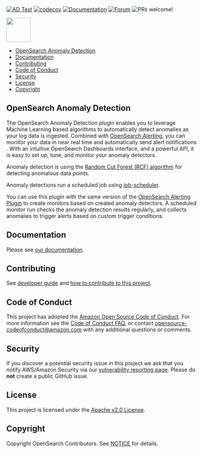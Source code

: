 [![AD Test](https://github.com/opensearch-project/anomaly-detection/workflows/Build%20and%20Test%20Anomaly%20detection/badge.svg)](https://github.com/opensearch-project/anomaly-detection/actions?query=workflow%3A%22Build+and+Test+Anomaly+detection%22+branch%3A%22main%22)
[![codecov](https://codecov.io/gh/opensearch-project/anomaly-detection/branch/main/graph/badge.svg?flag=plugin)](https://codecov.io/gh/opensearch-project/anomaly-detection)
[![Documentation](https://img.shields.io/badge/doc-reference-blue)](https://opensearch.org/docs/monitoring-plugins/ad/index/)
[![Forum](https://img.shields.io/badge/chat-on%20forums-blue)](https://discuss.opendistrocommunity.dev/c/Use-this-category-for-all-questions-around-machine-learning-plugins)
![PRs welcome!](https://img.shields.io/badge/PRs-welcome!-success)

<img src="https://opensearch.org/assets/img/opensearch-logo-themed.svg" height="64px">

<!-- TOC -->

- [OpenSearch Anomaly Detection](#opensearch-anomaly-detection)
- [Documentation](#documentation)
- [Contributing](#contributing)
- [Code of Conduct](#code-of-conduct)
- [Security](#security)
- [License](#license)
- [Copyright](#copyright)

<!-- /TOC -->

## OpenSearch Anomaly Detection

The OpenSearch Anomaly Detection plugin enables you to leverage Machine Learning based algorithms to automatically detect anomalies as your log data is ingested. Combined with [OpenSearch Alerting](https://github.com/opensearch-project/alerting), you can monitor your data in near real time and automatically send alert notifications . With an intuitive OpenSearch Dashboards interface, and a powerful API, it is easy to set up, tune, and monitor your anomaly detectors.

Anomaly detection is using the [Random Cut Forest (RCF) algorithm](https://github.com/aws/random-cut-forest-by-aws) for detecting anomalous data points.

Anomaly detections run a scheduled job using [job-scheduler](https://github.com/opensearch-project/job-scheduler).

You can use this plugin with the same version of the [OpenSearch Alerting Plugin](https://github.com/opensearch-project/alerting) to create monitors based on created anomaly detectors. A scheduled monitor run checks the anomaly detection results regularly, and collects anomalies to trigger alerts based on custom trigger conditions.
  
## Documentation

Please see [our documentation](https://opensearch.org/docs/monitoring-plugins/ad/index/).


## Contributing

See [developer guide](DEVELOPER_GUIDE.md) and [how to contribute to this project](CONTRIBUTING.md).

## Code of Conduct

This project has adopted the [Amazon Open Source Code of Conduct](CODE_OF_CONDUCT.md). For more information see the [Code of Conduct FAQ](https://aws.github.io/code-of-conduct-faq), or contact [opensource-codeofconduct@amazon.com](mailto:opensource-codeofconduct@amazon.com) with any additional questions or comments.

## Security

If you discover a potential security issue in this project we ask that you notify AWS/Amazon Security via our [vulnerability reporting page](http://aws.amazon.com/security/vulnerability-reporting/). Please do **not** create a public GitHub issue.

## License

This project is licensed under the [Apache v2.0 License](LICENSE.txt).

## Copyright

Copyright OpenSearch Contributors. See [NOTICE](NOTICE.txt) for details.
